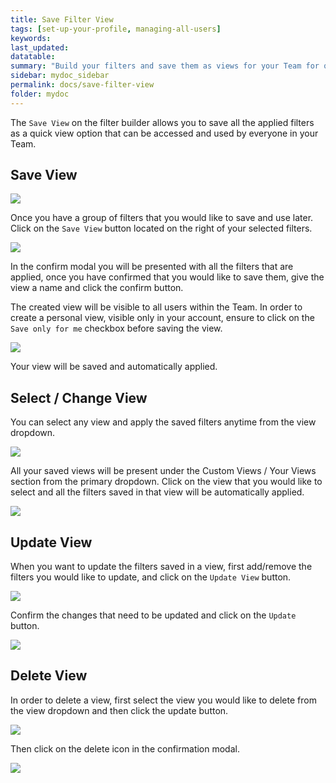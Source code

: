 ```yaml
---
title: Save Filter View
tags: [set-up-your-profile, managing-all-users]
keywords: 
last_updated: 
datatable: 
summary: "Build your filters and save them as views for your Team for quick access"
sidebar: mydoc_sidebar
permalink: docs/save-filter-view
folder: mydoc
---
```


The `Save View` on the filter builder allows you to save all the applied filters as a quick view option that can be accessed and used by everyone in your Team.

## Save View

![](images/save_filter_1.png)

Once you have a group of filters that you would like to save and use later. Click on the `Save View` button located on the right of your selected filters. 

![](images/save_filter_2.png)

In the confirm modal you will be presented with all the filters that are applied, once you have confirmed that you would like to save them, give the view a name and click the confirm button.

The created view will be visible to all users within the Team. In order to create a personal view, visible only in your account, ensure to click on the `Save only for me` checkbox before saving the view.

![](images/save_filter_3.png)

Your view will be saved and automatically applied.

## Select / Change View

You can select any view and apply the saved filters anytime from the view dropdown.

![](images/save_filter_4.png)

All your saved views will be present under the Custom Views / Your Views section from the primary dropdown. Click on the view that you would like to select and all the filters saved in that view will be automatically applied.

![](images/save_filter_5.png)

## Update View

When you want to update the filters saved in a view, first add/remove the filters you would like to update, and click on the `Update View` button.

![](images/save_filter_6.png)

Confirm the changes that need to be updated and click on the `Update` button.

![](images/save_filter_7.png)

## Delete View

In order to delete a view, first select the view you would like to delete from the view dropdown and then click the update button.

![](images/save_filter_8.png)

Then click on the delete icon in the confirmation modal.

![](images/save_filter_9.png)